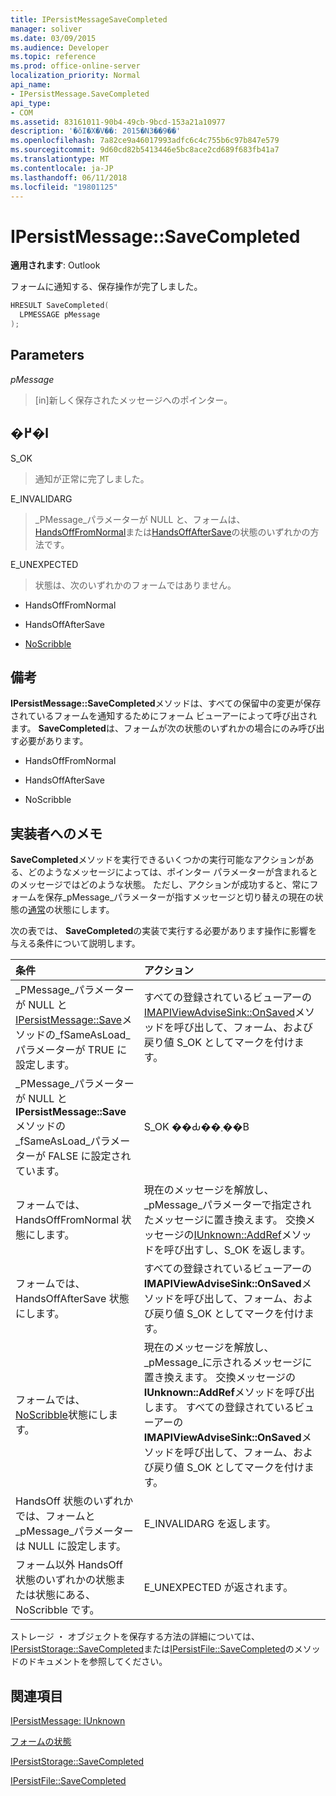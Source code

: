 ```yaml
---
title: IPersistMessageSaveCompleted
manager: soliver
ms.date: 03/09/2015
ms.audience: Developer
ms.topic: reference
ms.prod: office-online-server
localization_priority: Normal
api_name:
- IPersistMessage.SaveCompleted
api_type:
- COM
ms.assetid: 83161011-90b4-49cb-9bcd-153a21a10977
description: '�ŏI�X�V��: 2015�N3��9��'
ms.openlocfilehash: 7a82ce9a46017993adfc6c4c755b6c97b847e579
ms.sourcegitcommit: 9d60cd82b5413446e5bc8ace2cd689f683fb41a7
ms.translationtype: MT
ms.contentlocale: ja-JP
ms.lasthandoff: 06/11/2018
ms.locfileid: "19801125"
---
```

# <a name="ipersistmessagesavecompleted"></a>IPersistMessage::SaveCompleted

**適用されます**: Outlook 
  
フォームに通知する、保存操作が完了しました。 
  
```cpp
HRESULT SaveCompleted(
  LPMESSAGE pMessage
);
```

## <a name="parameters"></a>Parameters

_pMessage_
  
> [in]新しく保存されたメッセージへのポインター。
    
## <a name="return-value"></a>�߂�l

S_OK 
  
> 通知が正常に完了しました。
    
E_INVALIDARG 
  
> _PMessage_パラメーターが NULL と、フォームは、 [HandsOffFromNormal](handsofffromnormal-state.md)または[HandsOffAfterSave](handsoffaftersave-state.md)の状態のいずれかの方法です。 
    
E_UNEXPECTED 
  
> 状態は、次のいずれかのフォームではありません。
    
   - HandsOffFromNormal
    
   - HandsOffAfterSave
    
   - [NoScribble](noscribble-state.md)
    
## <a name="remarks"></a>備考

**IPersistMessage::SaveCompleted**メソッドは、すべての保留中の変更が保存されているフォームを通知するためにフォーム ビューアーによって呼び出されます。 **SaveCompleted**は、フォームが次の状態のいずれかの場合にのみ呼び出す必要があります。 
  
- HandsOffFromNormal
    
- HandsOffAfterSave
    
- NoScribble
    
## <a name="notes-to-implementers"></a>実装者へのメモ

**SaveCompleted**メソッドを実行できるいくつかの実行可能なアクションがある、どのようなメッセージによっては、ポインター パラメーターが含まれるとのメッセージではどのような状態。 ただし、アクションが成功すると、常にフォームを保存_pMessage_パラメーターが指すメッセージと切り替えの現在の状態の[通常](normal-state.md)の状態にします。 
  
次の表では、 **SaveCompleted**の実装で実行する必要があります操作に影響を与える条件について説明します。
  
|**条件**|**アクション**|
|:-----|:-----|
|_PMessage_パラメーターが NULL と[IPersistMessage::Save](ipersistmessage-save.md)メソッドの_fSameAsLoad_パラメーターが TRUE に設定します。  <br/> |すべての登録されているビューアーの[IMAPIViewAdviseSink::OnSaved](imapiviewadvisesink-onsaved.md)メソッドを呼び出して、フォーム、および戻り値 S_OK としてマークを付けます。  <br/> |
|_PMessage_パラメーターが NULL と**IPersistMessage::Save**メソッドの_fSameAsLoad_パラメーターが FALSE に設定されています。  <br/> |S_OK ��Ԃ��܂��B  <br/> |
|フォームでは、HandsOffFromNormal 状態にします。  <br/> |現在のメッセージを解放し、 _pMessage_パラメーターで指定されたメッセージに置き換えます。 交換メッセージの[IUnknown::AddRef](http://msdn.microsoft.com/library/b4316efd-73d4-4995-b898-8025a316ba63%28Office.15%29.aspx)メソッドを呼び出すし、S_OK を返します。  <br/> |
|フォームでは、HandsOffAfterSave 状態にします。  <br/> |すべての登録されているビューアーの**IMAPIViewAdviseSink::OnSaved**メソッドを呼び出して、フォーム、および戻り値 S_OK としてマークを付けます。  <br/> |
|フォームでは、 [NoScribble](noscribble-state.md)状態にします。  <br/> |現在のメッセージを解放し、 _pMessage_に示されるメッセージに置き換えます。 交換メッセージの**IUnknown::AddRef**メソッドを呼び出します。 すべての登録されているビューアーの**IMAPIViewAdviseSink::OnSaved**メソッドを呼び出して、フォーム、および戻り値 S_OK としてマークを付けます。  <br/> |
|HandsOff 状態のいずれかでは、フォームと_pMessage_パラメーターは NULL に設定します。  <br/> |E_INVALIDARG を返します。  <br/> |
|フォーム以外 HandsOff 状態のいずれかの状態または状態にある、NoScribble です。  <br/> |E_UNEXPECTED が返されます。  <br/> |
   
ストレージ ・ オブジェクトを保存する方法の詳細については、 [IPersistStorage::SaveCompleted](http://msdn.microsoft.com/library/_com_ipersiststorage_savecompleted%28Office.15%29.aspx)または[IPersistFile::SaveCompleted](http://msdn.microsoft.com/library/_com_ipersistfile_savecompleted%28Office.15%29.aspx)のメソッドのドキュメントを参照してください。 
  
## <a name="see-also"></a>関連項目



[IPersistMessage: IUnknown](ipersistmessageiunknown.md)


[フォームの状態](form-states.md)


[IPersistStorage::SaveCompleted](http://msdn.microsoft.com/library/_com_ipersiststorage_savecompleted%28Office.15%29.aspx)
  
[IPersistFile::SaveCompleted](http://msdn.microsoft.com/library/_com_ipersistfile_savecompleted%28Office.15%29.aspx)

